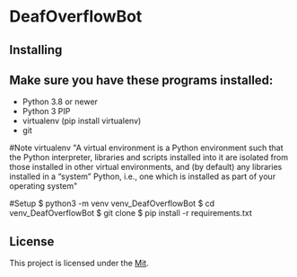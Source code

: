 # DeafOverflowBot

## Installing
## Make sure you have these programs installed:

  - Python 3.8 or newer
  - Python 3 PIP
  - virtualenv (pip install virtualenv)
  - git

#Note
virtualenv
"A virtual environment is a Python environment such that the Python interpreter, libraries and scripts installed into it are isolated from those installed in other virtual environments, and (by default) any libraries installed in a “system” Python, i.e., one which is installed as part of your operating system"


#Setup
$ python3 -m venv venv_DeafOverflowBot
$ cd venv_DeafOverflowBot
$ git clone <this repository>
$ pip install -r requirements.txt


## License
This project is licensed under the [Mit]([link](https://opensource.org/license/mit/)https://opensource.org/license/mit/).
